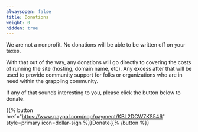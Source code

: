 ```yaml
---
alwaysopen: false
title: Donations
weight: 0
hidden: true
---
```

We are not a nonprofit. No donations will be able to be written off on your taxes. 

With that out of the way, any donations will go directly to covering the costs of running the site (hosting, domain name, etc). Any excess after that will be used to provide community support for folks or organizations who are in need within the grappling community.

If any of that sounds interesting to you, please click the button below to donate.

{{% button href="https://www.paypal.com/ncp/payment/KBL2DCW7KS546" style=primary icon=dollar-sign %}}Donate{{% /button %}}